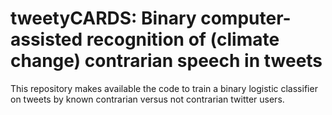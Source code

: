 # tweetyCARDS: Binary computer-assisted recognition of (climate change) contrarian speech in tweets

This repository makes available the code to train a binary logistic classifier on tweets by known contrarian versus not contrarian twitter users.

